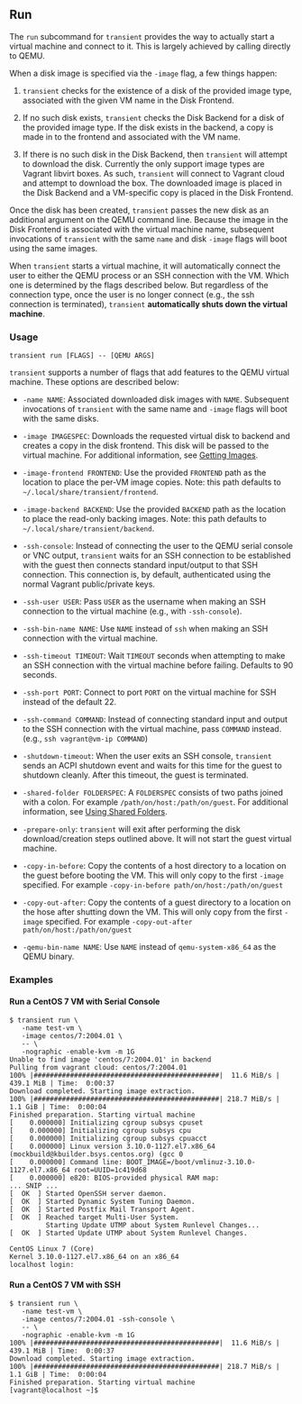 ## Run

The `run` subcommand for `transient` provides the way to actually start
a virtual machine and connect to it. This is largely achieved by calling
directly to QEMU.


When a disk image is specified via the `-image` flag, a few things happen:

1. `transient` checks for the existence of a disk of the provided image type,
associated with the given VM name in the Disk Frontend.

2. If no such disk exists, `transient` checks the Disk Backend for a disk of
the provided image type. If the disk exists in the backend, a copy is made in
to the frontend and associated with the VM name.

3. If there is no such disk in the Disk Backend, then `transient` will attempt
to download the disk. Currently the only support image types are Vagrant libvirt
boxes. As such, `transient` will connect to Vagrant cloud and attempt to download
the box. The downloaded image is placed in the Disk Backend and a VM-specific copy
is placed in the Disk Frontend.

Once the disk has been created, `transient` passes the new disk as an additional
argument on the QEMU command line. Because the image in the Disk Frontend is
associated with the virtual machine name, subsequent invocations of `transient`
with the same `name` and disk `-image` flags will boot using the same images.

When `transient` starts a virtual machine, it will automatically connect the
user to either the QEMU process or an SSH connection with the VM. Which one is
determined by the flags described below. But regardless of the connection type,
once the user is no longer connect (e.g., the ssh connection is terminated),
`transient` **automatically shuts down the virtual machine**.

### Usage

`transient run [FLAGS] -- [QEMU ARGS]`

`transient` supports a number of flags that add features to the QEMU virtual
machine. These options are described below:

- `-name NAME`: Associated downloaded disk images with `NAME`. Subsequent invocations
of `transient` with the same name and `-image` flags will boot with the same disks.

- `-image IMAGESPEC`: Downloads the requested virtual disk to backend and
creates a copy in the disk frontend. This disk will be passed to the virtual machine.
For additional information, see [Getting Images](/details/images/).

- `-image-frontend FRONTEND`: Use the provided `FRONTEND` path as the location to
place the per-VM image copies. Note: this path defaults to
`~/.local/share/transient/frontend`.

- `-image-backend BACKEND`: Use the provided `BACKEND` path as the location to
place the read-only backing images. Note: this path defaults to
`~/.local/share/transient/backend`.

- `-ssh-console`: Instead of connecting the user to the QEMU serial console or
VNC output, `transient` waits for an SSH connection to be established with the
guest then connects standard input/output to that SSH connection. This connection
is, by default, authenticated using the normal Vagrant public/private keys.

- `-ssh-user USER`: Pass `USER` as the username when making an SSH connection to the
virtual machine (e.g., with `-ssh-console`).

- `-ssh-bin-name NAME`: Use `NAME` instead of `ssh` when making an SSH connection
with the virtual machine.

- `-ssh-timeout TIMEOUT`: Wait `TIMEOUT` seconds when attempting to make an SSH
connection with the virtual machine before failing. Defaults to 90 seconds.

- `-ssh-port PORT`: Connect to port `PORT` on the virtual machine for SSH instead of
the default 22.

- `-ssh-command COMMAND`: Instead of connecting standard input and output to the SSH
connection with the virtual machine, pass `COMMAND` instead. (e.g., `ssh vagrant@vm-ip COMMAND`)

- `-shutdown-timeout`: When the user exits an SSH console, `transient` sends an ACPI
shutdown event and waits for this time for the guest to shutdown cleanly. After this
timeout, the guest is terminated.

- `-shared-folder FOLDERSPEC`: A `FOLDERSPEC` consists of two paths joined with a colon.
For example `/path/on/host:/path/on/guest`. For additional information, see [Using
Shared Folders](/details/shared-folders/).

- `-prepare-only`: `transient` will exit after performing the disk download/creation
steps outlined above. It will not start the guest virtual machine.

- `-copy-in-before`: Copy the contents of a host directory to a location on the guest
before booting the VM. This will only copy to the first `-image` specified.
For example `-copy-in-before path/on/host:/path/on/guest`

- `-copy-out-after`: Copy the contents of a guest directory to a location on the hose
after shutting down the VM. This will only copy from the first `-image` specified.
For example `-copy-out-after path/on/host:/path/on/guest`

- `-qemu-bin-name NAME`: Use `NAME` instead of `qemu-system-x86_64` as the QEMU
binary.

### Examples

#### Run a CentOS 7 VM with Serial Console

```
$ transient run \
   -name test-vm \
   -image centos/7:2004.01 \
   -- \
   -nographic -enable-kvm -m 1G
Unable to find image 'centos/7:2004.01' in backend
Pulling from vagrant cloud: centos/7:2004.01
100% |##############################################|  11.6 MiB/s | 439.1 MiB | Time:  0:00:37
Download completed. Starting image extraction.
100% |##############################################| 218.7 MiB/s |   1.1 GiB | Time:  0:00:04
Finished preparation. Starting virtual machine
[    0.000000] Initializing cgroup subsys cpuset
[    0.000000] Initializing cgroup subsys cpu
[    0.000000] Initializing cgroup subsys cpuacct
[    0.000000] Linux version 3.10.0-1127.el7.x86_64 (mockbuild@kbuilder.bsys.centos.org) (gcc 0
[    0.000000] Command line: BOOT_IMAGE=/boot/vmlinuz-3.10.0-1127.el7.x86_64 root=UUID=1c419d68
[    0.000000] e820: BIOS-provided physical RAM map:
... SNIP ...
[  OK  ] Started OpenSSH server daemon.
[  OK  ] Started Dynamic System Tuning Daemon.
[  OK  ] Started Postfix Mail Transport Agent.
[  OK  ] Reached target Multi-User System.
         Starting Update UTMP about System Runlevel Changes...
[  OK  ] Started Update UTMP about System Runlevel Changes.

CentOS Linux 7 (Core)
Kernel 3.10.0-1127.el7.x86_64 on an x86_64
localhost login:
```

#### Run a CentOS 7 VM with SSH

```
$ transient run \
   -name test-vm \
   -image centos/7:2004.01 -ssh-console \
   -- \
   -nographic -enable-kvm -m 1G
100% |##############################################|  11.6 MiB/s | 439.1 MiB | Time:  0:00:37
Download completed. Starting image extraction.
100% |##############################################| 218.7 MiB/s |   1.1 GiB | Time:  0:00:04
Finished preparation. Starting virtual machine
[vagrant@localhost ~]$
```
